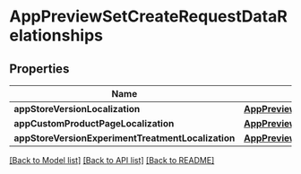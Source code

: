 # AppPreviewSetCreateRequestDataRelationships

## Properties
Name | Type | Description | Notes
------------ | ------------- | ------------- | -------------
**appStoreVersionLocalization** | [**AppPreviewSetCreateRequestDataRelationshipsAppStoreVersionLocalization**](AppPreviewSetCreateRequestDataRelationshipsAppStoreVersionLocalization.md) |  | [optional] 
**appCustomProductPageLocalization** | [**AppPreviewSetCreateRequestDataRelationshipsAppCustomProductPageLocalization**](AppPreviewSetCreateRequestDataRelationshipsAppCustomProductPageLocalization.md) |  | [optional] 
**appStoreVersionExperimentTreatmentLocalization** | [**AppPreviewSetCreateRequestDataRelationshipsAppStoreVersionExperimentTreatmentLocalization**](AppPreviewSetCreateRequestDataRelationshipsAppStoreVersionExperimentTreatmentLocalization.md) |  | [optional] 

[[Back to Model list]](../README.md#documentation-for-models) [[Back to API list]](../README.md#documentation-for-api-endpoints) [[Back to README]](../README.md)


